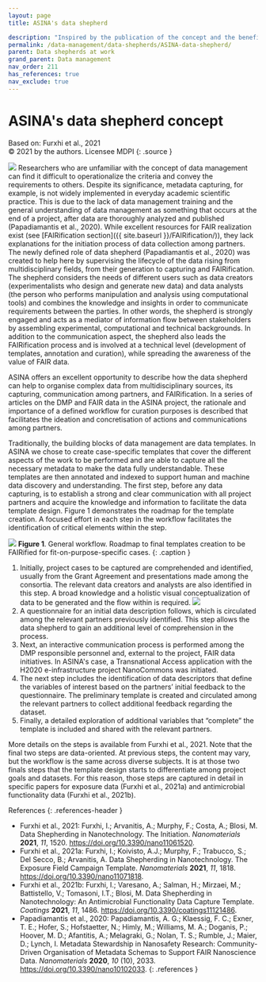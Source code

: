 ```yaml
---
layout: page
title: ASINA's data shepherd

description: "Inspired by the publication of the concept and the benefits seen in the NanoFASE demonstration case, the ASINA project assigned the task of creating a pragmatic approach of initiating, designing and implementing the Data Management Plan (DMP) and the data FAIRification process to an internal data shepherd."
permalink: /data-management/data-shepherds/ASINA-data-shepherd/
parent: Data shepherds at work
grand_parent: Data management
nav_order: 211
has_references: true
nav_exclude: true
---
```


#  ASINA's data shepherd concept
Based on: Furxhi et al., 2021<br>
© 2021 by the authors. Licensee MDPI
{: .source }

<a href="https://doi.org/10.3390/nano11061520"><img src="https://www.mdpi.com/nanomaterials/nanomaterials-11-01520/article_deploy/html/images/nanomaterials-11-01520-ag.png" class="image--right"/></a>
Researchers who are unfamiliar with the concept of data management can find it difficult to operationalize the criteria and convey the requirements to others. Despite its significance, metadata capturing, for example, is not widely implemented in everyday academic scientific practice. This is due to the lack of data management training and the general understanding of data management as something that occurs at the end of a project, after data are thoroughly analyzed and published (Papadiamantis et al., 2020). While excellent resources for FAIR realization exist (see [FAIRification section]({{ site.baseurl }}/FAIRification/)), they lack explanations for the initiation process of data collection among partners. The newly defined role of data shepherd (Papadiamantis et al., 2020) was created to help here by supervising the lifecycle of the data rising from multidisciplinary fields, from their generation to capturing and FAIRification. The shepherd considers the needs of different users such as data creators (experimentalists who design and generate new data) and data analysts (the person who performs manipulation and analysis using computational tools) and combines the knowledge and insights in order to communicate requirements between the parties. In other words, the shepherd is strongly engaged and acts as a mediator of information flow between stakeholders by assembling experimental, computational and technical backgrounds. In addition to the communication aspect, the shepherd also leads the FAIRification process and is involved at a technical level (development of templates, annotation and curation), while spreading the awareness of the value of FAIR data.

ASINA offers an excellent opportunity to describe how the data shepherd can help to organise complex data from multidisciplinary sources, its capturing, communication among partners, and FAIRification. In a series of articles on the DMP and FAIR data in the ASINA project, the rationale and importance of a defined workflow for curation purposes is described that facilitates the ideation and concretisation of actions and communications among partners.

Traditionally, the building blocks of data management are data templates. In ASINA we chose to create case-specific templates that cover the different aspects of the work to be performed and are able to capture all the necessary metadata to make the data fully understandable. These templates are then annotated and indexed to support human and machine data discovery and understanding. The first step, before any data capturing, is to establish a strong and clear communication with all project partners and acquire the knowledge and information to facilitate the data template design. Figure 1 demonstrates the roadmap for the template creation. A focused effort in each step in the workflow facilitates the identification of critical elements within the step.

<a href="https://doi.org/10.3390/nano11061520"><img src="https://www.mdpi.com/nanomaterials/nanomaterials-11-01520/article_deploy/html/images/nanomaterials-11-01520-g001.png"/></a>
**Figure 1**. General workflow. Roadmap to final templates creation to be FAIRified for fit-on-purpose-specific cases.
{: .caption }

1. Initially, project cases to be captured are comprehended and identified, usually from the Grant Agreement and presentations made among the consortia. The relevant data creators and analysts are also identified in this step. A broad knowledge and a holistic visual conceptualization of data to be generated and the flow within is required.
<a href="https://doi.org/10.3390/nano11061520"><img src="https://www.mdpi.com/nanomaterials/nanomaterials-11-01520/article_deploy/html/images/nanomaterials-11-01520-g002.png" class="image--right"/></a>
2. A questionnaire for an initial data description follows, which is circulated among the relevant partners previously identified. This step allows the data shepherd to gain an additional level of comprehension in the process.
3. Next, an interactive communication process is performed among the DMP responsible personnel and, external to the project, FAIR data initiatives. In ASINA's case, a Transnational Access application with the H2020 e-infrastructure project NanoCommons was initiated.
4. The next step includes the identification of data descriptors that define the variables of interest based on the partners’ initial feedback to the questionnaire. The preliminary template is created and circulated among the relevant partners to collect additional feedback regarding the dataset.
5. Finally, a detailed exploration of additional variables that “complete” the template is included and shared with the relevant partners.

More details on the steps is available from Furxhi et al., 2021. Note that the final two steps are data-oriented. At previous steps, the content may vary, but the workflow is the same across diverse subjects. It is at those two finals steps that the template design starts to differentiate among project goals and datasets. For this reason, those steps are captured in detail in specific papers for exposure data (Furxhi et al., 2021a) and antimicrobial functionality data (Furxhi et al., 2021b).



References
{: .references-header }
- Furxhi et al., 2021: Furxhi, I.; Arvanitis, A.; Murphy, F.; Costa, A.; Blosi, M. Data Shepherding in Nanotechnology. The Initiation. <i>Nanomaterials</i> <b>2021</b>, <i>11</i>, 1520. <a href="https://doi.org/10.3390/nano11061520">https://doi.org/10.3390/nano11061520</a>.
- Furxhi et al., 2021a: Furxhi, I.; Koivisto, A.J.; Murphy, F.; Trabucco, S.; Del Secco, B.; Arvanitis, A. Data Shepherding in Nanotechnology. The Exposure Field Campaign Template. <i>Nanomaterials</i> <b>2021</b>, <i>11</i>, 1818. <a href="https://doi.org/10.3390/nano11071818">https://doi.org/10.3390/nano11071818</a>.
- Furxhi et al., 2021b: Furxhi, I.; Varesano, A.; Salman, H.; Mirzaei, M.; Battistello, V.; Tomasoni, I.T.; Blosi, M. Data Shepherding in Nanotechnology: An Antimicrobial Functionality Data Capture Template. <i>Coatings</i> <b>2021</b>, <i>11</i>, 1486. <a href="https://doi.org/10.3390/coatings11121486">https://doi.org/10.3390/coatings11121486</a>.
- Papadiamantis et al., 2020: Papadiamantis, A. G.; Klaessig, F. C.; Exner, T. E.; Hofer, S.; Hofstaetter, N.; Himly, M.; Williams, M. A.; Doganis, P.; Hoover, M. D.; Afantitis, A.; Melagraki, G.; Nolan, T. S.; Rumble, J.; Maier, D.; Lynch, I. Metadata Stewardship in Nanosafety Research: Community-Driven Organisation of Metadata Schemas to Support FAIR Nanoscience Data. <i>Nanomaterials</i> <b>2020</b>, <i>10</i> (10), 2033. <a href="https://doi.org/10.3390/nano10102033">https://doi.org/10.3390/nano10102033</a>.
{: .references }
